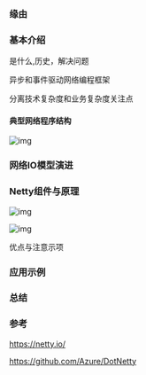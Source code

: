 ### 缘由



### 基本介绍

是什么,历史，解决问题

异步和事件驱动网络编程框架

分离技术复杂度和业务复杂度关注点

#### 典型网络程序结构

![img](https://netty.io/images/components.png)

### 网络IO模型演进

### Netty组件与原理

![img](https://gimg2.baidu.com/image_search/src=http%3A%2F%2Fupload-images.jianshu.io%2Fupload_images%2F6099975-a745f8dbeb3a597c.png&refer=http%3A%2F%2Fupload-images.jianshu.io&app=2002&size=f9999,10000&q=a80&n=0&g=0n&fmt=jpeg?sec=1632869478&t=41a3d60424dbe1b7bbe5298ae0f7fb33)

![img](https://gimg2.baidu.com/image_search/src=http%3A%2F%2Ffile.yasinshaw.com%2F201907%2F11%2F4036B5EE5F8D.jpg&refer=http%3A%2F%2Ffile.yasinshaw.com&app=2002&size=f9999,10000&q=a80&n=0&g=0n&fmt=jpeg?sec=1632869447&t=8c7a16a87aeaef2f3c5357b22d7b9bf1)

优点与注意示项

### 应用示例

### 总结

### 参考

https://netty.io/

https://github.com/Azure/DotNetty

